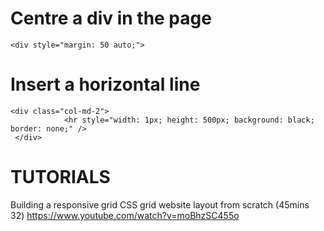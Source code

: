 Centre a div in the page
==========================
```
<div style="margin: 50 auto;">
```

Insert a horizontal line
=========================

```
<div class="col-md-2"> 
            <hr style="width: 1px; height: 500px; background: black; border: none;" />  
 </div>
 ```

TUTORIALS
==========

Building a responsive grid CSS grid website layout from scratch (45mins 32)
https://www.youtube.com/watch?v=moBhzSC455o
